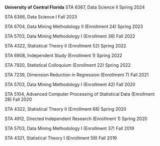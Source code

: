 **University of Central Florida**
STA 6367, Data Science II 
Spring 2024

STA 6366, Data Science I 
Fall 2023

STA 6704, Data Mining Methodology II (Enrollment 24)
Spring 2023

STA 5703, Data Mining Methodology I (Enrollment 36)
Fall 2022

STA 4322, Statistical Theory II (Enrollment 52)
Spring  2022

STA 6908, Independent Study (Enrollment 1)
Spring  2022

STA 7920, Statistical Colloquium (Enrollment 22)
Spring  2022

STA 7239, Dimension Reduction in Regression (Enrollment 7)
Fall 2021

STA 5703, Data Mining Methodology I (Enrollment 42)
Fall 2020

STA 5104, Advanced Computer Processing of Statistical Data (Enrollment 28)
Fall 2020

STA 4322, Statistical Theory II (Enrollment 68)
Spring 2020

STA 4912, Directed Independent Research (Enrollment 1)
Spring 2020

STA 5703, Data Mining Methodology I (Enrollment 37)
Fall 2019

STA 4321, Statistical Theory I (Enrollment 59)
Fall 2019
